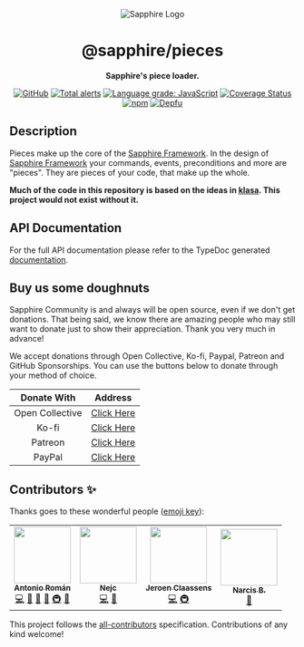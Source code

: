 <div align="center">

![Sapphire Logo](https://cdn.skyra.pw/gh-assets/sapphire-banner.png)

# @sapphire/pieces

**Sapphire's piece loader.**

[![GitHub](https://img.shields.io/github/license/sapphire-community/pieces)](https://github.com/sapphire-community/pieces/blob/main/LICENSE.md)
[![Total alerts](https://img.shields.io/lgtm/alerts/g/sapphire-community/pieces.svg?logo=lgtm&logoWidth=18)](https://lgtm.com/projects/g/sapphire-community/pieces/alerts/)
[![Language grade: JavaScript](https://img.shields.io/lgtm/grade/javascript/g/sapphire-community/pieces.svg?logo=lgtm&logoWidth=18)](https://lgtm.com/projects/g/sapphire-community/pieces/context:javascript)
[![Coverage Status](https://coveralls.io/repos/github/sapphire-community/pieces/badge.svg?branch=main)](https://coveralls.io/github/sapphire-community/pieces?branch=main)
[![npm](https://img.shields.io/npm/v/@sapphire/pieces?color=crimson&logo=npm&style=flat-square)](https://www.npmjs.com/package/@sapphire/pieces)
[![Depfu](https://badges.depfu.com/badges/30f62cdba0c569448b5f93d532dad8e4/count.svg)](https://depfu.com/github/sapphire-community/pieces?project_id=15121)

</div>

## Description

Pieces make up the core of the [Sapphire Framework][]. In the design of [Sapphire Framework][] your commands, events, preconditions and more are "pieces". They are pieces of your code, that make up the whole.

**Much of the code in this repository is based on the ideas in [klasa]. This project would not exist without it.**

## API Documentation

For the full API documentation please refer to the TypeDoc generated [documentation](https://sapphire-community.github.io/pieces).

## Buy us some doughnuts

Sapphire Community is and always will be open source, even if we don't get donations. That being said, we know there are amazing people who may still want to donate just to show their appreciation. Thank you very much in advance!

We accept donations through Open Collective, Ko-fi, Paypal, Patreon and GitHub Sponsorships. You can use the buttons below to donate through your method of choice.

|   Donate With   |                       Address                       |
| :-------------: | :-------------------------------------------------: |
| Open Collective | [Click Here](https://sapphirejs.dev/opencollective) |
|      Ko-fi      |      [Click Here](https://sapphirejs.dev/kofi)      |
|     Patreon     |    [Click Here](https://sapphirejs.dev/patreon)     |
|     PayPal      |     [Click Here](https://sapphirejs.dev/paypal)     |

## Contributors ✨

Thanks goes to these wonderful people ([emoji key](https://allcontributors.org/docs/en/emoji-key)):

<!-- ALL-CONTRIBUTORS-LIST:START - Do not remove or modify this section -->
<!-- prettier-ignore-start -->
<!-- markdownlint-disable -->
<table>
  <tr>
    <td align="center"><a href="https://github.com/kyranet"><img src="https://avatars0.githubusercontent.com/u/24852502?v=4?s=100" width="100px;" alt=""/><br /><sub><b>Antonio Román</b></sub></a><br /><a href="https://github.com/sapphire-community/pieces/commits?author=kyranet" title="Code">💻</a> <a href="https://github.com/sapphire-community/pieces/commits?author=kyranet" title="Documentation">📖</a> <a href="#design-kyranet" title="Design">🎨</a> <a href="#ideas-kyranet" title="Ideas, Planning, & Feedback">🤔</a> <a href="#infra-kyranet" title="Infrastructure (Hosting, Build-Tools, etc)">🚇</a> <a href="#projectManagement-kyranet" title="Project Management">📆</a></td>
    <td align="center"><a href="https://quantumlytangled.com/"><img src="https://avatars1.githubusercontent.com/u/7919610?v=4?s=100" width="100px;" alt=""/><br /><sub><b>Nejc</b></sub></a><br /><a href="https://github.com/sapphire-community/pieces/commits?author=QuantumlyTangled" title="Code">💻</a> <a href="#userTesting-QuantumlyTangled" title="User Testing">📓</a></td>
    <td align="center"><a href="https://favware.tech"><img src="https://avatars3.githubusercontent.com/u/4019718?v=4?s=100" width="100px;" alt=""/><br /><sub><b>Jeroen Claassens</b></sub></a><br /><a href="https://github.com/sapphire-community/pieces/commits?author=favna" title="Code">💻</a> <a href="#infra-favna" title="Infrastructure (Hosting, Build-Tools, etc)">🚇</a></td>
    <td align="center"><a href="http://leonard.sh"><img src="https://avatars.githubusercontent.com/u/35312043?v=4?s=100" width="100px;" alt=""/><br /><sub><b>Narcis B.</b></sub></a><br /><a href="https://github.com/sapphire-community/pieces/commits?author=LeonardSSH" title="Documentation">📖</a></td>
  </tr>
</table>

<!-- markdownlint-restore -->
<!-- prettier-ignore-end -->

<!-- ALL-CONTRIBUTORS-LIST:END -->

This project follows the [all-contributors](https://github.com/all-contributors/all-contributors) specification. Contributions of any kind welcome!

[sapphire framework]: https://github.com/sapphire-community/framework
[klasa]: https://github.com/dirigeants/klasa
